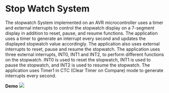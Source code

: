 # Stop Watch System
The stopwatch System implemented on an AVR microcontroller uses a timer and external interrupts to control the stopwatch display on a 7-segment display in addition to reset, pause, and resume functions.
The application uses a timer to generate an interrupt every second and updates the displayed stopwatch value accordingly. The application also uses external interrupts to reset, pause and resume the stopwatch.
The application uses three external interrupts, INT0, INT1 and INT2, to perform different functions on the stopwatch. INT0 is used to reset the stopwatch, INT1 is used to pause the stopwatch, and INT2 is used to resume the stopwatch.
The application uses Timer1 in CTC (Clear Timer on Compare) mode to generate interrupts every second.


**Demo**
![](https://github.com/husseinAhmed10/Simple-Calculator/blob/main/Stop-Watch.gif)
